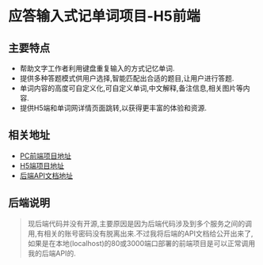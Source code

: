 # 应答输入式记单词项目-H5前端
## 主要特点
- 帮助文字工作者利用键盘重复输入的方式记忆单词.
- 提供多种答题模式供用户选择,智能匹配出合适的题目,让用户进行答题.
- 单词内容的高度可自定义化,可自定义单词,中文解释,备注信息,相关图片等内容.
- 提供H5端和单词网详情页面跳转,以获得更丰富的体验和资源.

## 相关地址
- [PC前端项目地址](https://github.com/simpleYour/respondent-web)
- [H5端项目地址](https://github.com/simpleYour/respondent-web-mobile)
- [后端API文档地址](http://online.respondent.top:9001/doc.html)

## 后端说明
> 现后端代码并没有开源,主要原因是因为后端代码涉及到多个服务之间的调用,有相关的账号密码没有脱离出来.不过我将后端的API文档给公开出来了,如果是在本地(localhost)的80或3000端口部署的前端项目是可以正常调用我的后端API的.


